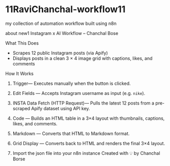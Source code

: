 # 11RaviChanchal-workflow11
my collection of  automation workflow built using n8n 

about new1
Instagram x AI Workflow – Chanchal Bose

 What This Does
- Scrapes 12 public Instagram posts (via Apify)
- Displays posts in a clean 3 × 4 image grid with captions, likes, and comments

 How It Works
1. Trigger— Executes manually when the button is clicked.
2. Edit Fields — Accepts Instagram username as input (e.g. `nike`).
3. INSTA Data Fetch (HTTP Request)— Pulls the latest 12 posts from a pre-scraped Apify dataset using API key.
4. Code — Builds an HTML table in a 3×4 layout with thumbnails, captions, likes, and comments.
5. Markdown  — Converts that HTML to Markdown format.
6. Grid Display — Converts back to HTML and renders the final 3×4 layout.

1. Import the  json file into your n8n instance
Created with 💡 by Chanchal Borse
